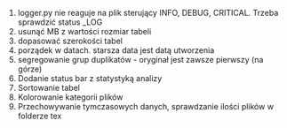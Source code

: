1. logger.py nie reaguje na plik sterujący INFO, DEBUG, CRITICAL. Trzeba sprawdzić status \_LOG
2. usunąć MB z wartości rozmiar tabeli
3. dopasować szerokości tabel
4. porządek w datach. starsza data jest datą utworzenia
5. segregowanie grup duplikatów - oryginał jest zawsze pierwszy (na górze)
6. Dodanie status bar z statystyką analizy
7. Sortowanie tabel
8. Kolorowanie kategorii plików
9. Przechowywanie tymczasowych danych, sprawdzanie ilości plików w folderze tex
